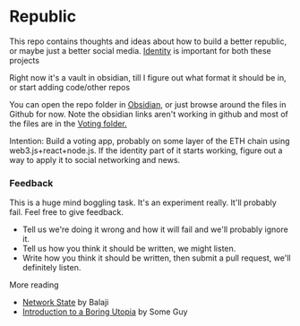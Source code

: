 # Republic
This repo contains thoughts and ideas about how to build a better republic, or maybe just a better social media. [Identity](https://github.com/timgrote/Republic/blob/main/Identity.md) is important for both these projects

Right now it's a vault in obsidian, till I figure out what format it should be in, or start adding code/other repos

You can open the repo folder in [Obsidian](https://obsidian.md/), or just browse around the files in Github for now.  Note the obsidian links aren't  working in github and most of the files are in the [Voting folder.](https://github.com/timgrote/Republic/tree/main/Voting)

Intention: Build a voting app, probably on  some layer of the ETH chain using web3.js+react+node.js. If the identity part of it starts working, figure out a way to apply it to social networking and news.


### Feedback
This is a huge mind boggling task. It's an experiment really. It'll probably fail. 
Feel free to give feedback.
- Tell us we're doing it wrong and how it will fail and we'll probably ignore it. 
- Tell us how you think it should be written, we might listen. 
- Write how you think it should be written, then submit a pull request, we'll definitely listen.

More reading
- [Network State](https://thenetworkstate.com/) by Balaji
- [Introduction to a Boring Utopia](https://extelligence.substack.com/p/introduction-to-a-boring-utopia) by Some Guy

